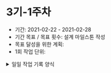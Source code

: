 # 3기-1주차
- 기간: 2021-02-22 - 2021-02-28
- 기간 목표 / 목표 횟수: 설계 마일스톤 작성
- 목표 달성을 위한 계획: 
- 1회 작업 단위: 
  
<details><summary>일일 작업 기록 양식</summary>

양식 1. KPT  

## 작업 내용 - 작업일
- 산출물(commit url,블로그 주소,...) : git-hub/ workspace
- 회고(KPT) :
  - Keep (만족,지속): 
  - Problem(불편,개선 필요): 진해중 
  - Try(problem 해결책/ 당장 실행 가능한 action item && 실행 여부를 다음 회고때 확인 가능): 가급적 슬랙 알림에 집중한다.  
- 기타 메모 : 

양식 2. [5Fs](http://egloos.zum.com/agile/v/4122099)

## 작업 내용 - 작업일
- 산출물(commit url,블로그 주소,...) : 
- 회고(5Fs) :
  - 사실 (Facts) :
  - 느낌 (Feeling) :
  - 배운 점 (Findings)
  - 미래의 행동계획 (Future / action item): 
  - 피드백 (Feedback / 스크럼 기간 동안 Future 실행 후, 주간회고 직전 항목 채우기):
- 기타 메모 : 

</details>

